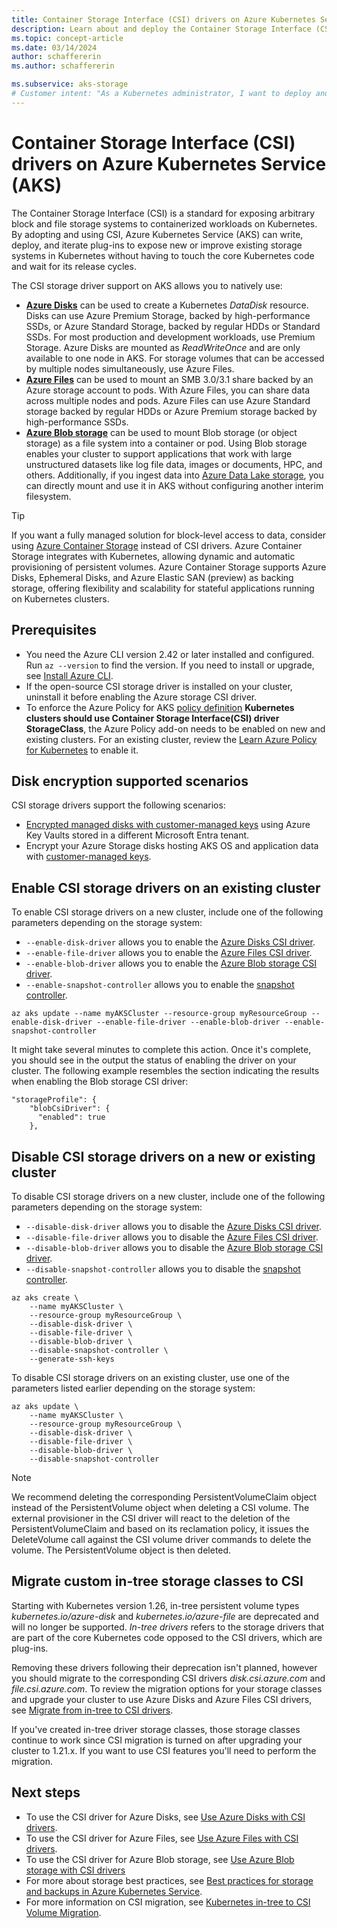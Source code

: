 ```yaml
---
title: Container Storage Interface (CSI) drivers on Azure Kubernetes Service (AKS)
description: Learn about and deploy the Container Storage Interface (CSI) drivers for Azure Disks and Azure Files in an Azure Kubernetes Service (AKS) cluster
ms.topic: concept-article
ms.date: 03/14/2024
author: schaffererin
ms.author: schaffererin

ms.subservice: aks-storage
# Customer intent: "As a Kubernetes administrator, I want to deploy and manage Container Storage Interface (CSI) drivers on my Azure Kubernetes Service (AKS) cluster, so that I can enable flexible and efficient storage solutions for my containerized applications."
---
```


# Container Storage Interface (CSI) drivers on Azure Kubernetes Service (AKS)

The Container Storage Interface (CSI) is a standard for exposing arbitrary block and file storage systems to containerized workloads on Kubernetes. By adopting and using CSI, Azure Kubernetes Service (AKS) can write, deploy, and iterate plug-ins to expose new or improve existing storage systems in Kubernetes without having to touch the core Kubernetes code and wait for its release cycles.

The CSI storage driver support on AKS allows you to natively use:

- [**Azure Disks**](azure-disk-csi.md) can be used to create a Kubernetes *DataDisk* resource. Disks can use Azure Premium Storage, backed by high-performance SSDs, or Azure Standard Storage, backed by regular HDDs or Standard SSDs. For most production and development workloads, use Premium Storage. Azure Disks are mounted as *ReadWriteOnce* and are only available to one node in AKS. For storage volumes that can be accessed by multiple nodes simultaneously, use Azure Files.
- [**Azure Files**](azure-files-csi.md) can be used to mount an SMB 3.0/3.1 share backed by an Azure storage account to pods. With Azure Files, you can share data across multiple nodes and pods. Azure Files can use Azure Standard storage backed by regular HDDs or Azure Premium storage backed by high-performance SSDs.
- [**Azure Blob storage**](azure-blob-csi.md) can be used to mount Blob storage (or object storage) as a file system into a container or pod. Using Blob storage enables your cluster to support applications that work with large unstructured datasets like log file data, images or documents, HPC, and others. Additionally, if you ingest data into [Azure Data Lake storage](/azure/storage/blobs/data-lake-storage-introduction), you can directly mount and use it in AKS without configuring another interim filesystem.

> [!TIP]
> If you want a fully managed solution for block-level access to data, consider using [Azure Container Storage][azure-container-storage] instead of CSI drivers. Azure Container Storage integrates with Kubernetes, allowing dynamic and automatic provisioning of persistent volumes. Azure Container Storage supports Azure Disks, Ephemeral Disks, and Azure Elastic SAN (preview) as backing storage, offering flexibility and scalability for stateful applications running on Kubernetes clusters.

## Prerequisites

- You need the Azure CLI version 2.42 or later installed and configured. Run `az --version` to find the version. If you need to install or upgrade, see [Install Azure CLI][install-azure-cli].
- If the open-source CSI storage driver is installed on your cluster, uninstall it before enabling the Azure storage CSI driver.
- To enforce the Azure Policy for AKS [policy definition][azure-policy-aks-definition] **Kubernetes clusters should use Container Storage Interface(CSI) driver StorageClass**, the Azure Policy add-on needs to be enabled on new and existing clusters. For an existing cluster, review the [Learn Azure Policy for Kubernetes][learn-azure-policy-kubernetes] to enable it.

## Disk encryption supported scenarios

CSI storage drivers support the following scenarios:

* [Encrypted managed disks with customer-managed keys][encrypt-managed-disks-customer-managed-keys] using Azure Key Vaults stored in a different Microsoft Entra tenant.
* Encrypt your Azure Storage disks hosting AKS OS and application data with [customer-managed keys][azure-disk-customer-managed-keys].

## Enable CSI storage drivers on an existing cluster

To enable CSI storage drivers on a new cluster, include one of the following parameters depending on the storage system:

* `--enable-disk-driver` allows you to enable the [Azure Disks CSI driver][azure-disk-csi].
* `--enable-file-driver` allows you to enable the [Azure Files CSI driver][azure-files-csi].
* `--enable-blob-driver` allows you to enable the [Azure Blob storage CSI driver][azure-blob-csi].
* `--enable-snapshot-controller` allows you to enable the [snapshot controller][snapshot-controller].

```azurecli
az aks update --name myAKSCluster --resource-group myResourceGroup --enable-disk-driver --enable-file-driver --enable-blob-driver --enable-snapshot-controller
```

It might take several minutes to complete this action. Once it's complete, you should see in the output the status of enabling the driver on your cluster. The following example resembles the section indicating the results when enabling the Blob storage CSI driver:

```output
"storageProfile": {
    "blobCsiDriver": {
      "enabled": true
    },
```

## Disable CSI storage drivers on a new or existing cluster

To disable CSI storage drivers on a new cluster, include one of the following parameters depending on the storage system:

* `--disable-disk-driver` allows you to disable the [Azure Disks CSI driver][azure-disk-csi].
* `--disable-file-driver` allows you to disable the [Azure Files CSI driver][azure-files-csi].
* `--disable-blob-driver` allows you to disable the [Azure Blob storage CSI driver][azure-blob-csi].
* `--disable-snapshot-controller` allows you to disable the [snapshot controller][snapshot-controller].

```azurecli
az aks create \
    --name myAKSCluster \
    --resource-group myResourceGroup \
    --disable-disk-driver \
    --disable-file-driver \
    --disable-blob-driver \
    --disable-snapshot-controller \
    --generate-ssh-keys
```

To disable CSI storage drivers on an existing cluster, use one of the parameters listed earlier depending on the storage system:

```azurecli
az aks update \
    --name myAKSCluster \
    --resource-group myResourceGroup \
    --disable-disk-driver \
    --disable-file-driver \
    --disable-blob-driver \
    --disable-snapshot-controller 
```

> [!NOTE]
> We recommend deleting the corresponding PersistentVolumeClaim object instead of the PersistentVolume object when deleting a CSI volume. The external provisioner in the CSI driver will react to the deletion of the PersistentVolumeClaim and based on its reclamation policy, it issues the DeleteVolume call against the CSI volume driver commands to delete the volume. The PersistentVolume object is then deleted.

## Migrate custom in-tree storage classes to CSI

Starting with Kubernetes version 1.26, in-tree persistent volume types *kubernetes.io/azure-disk* and *kubernetes.io/azure-file* are deprecated and will no longer be supported. *In-tree drivers* refers to the storage drivers that are part of the core Kubernetes code opposed to the CSI drivers, which are plug-ins.

Removing these drivers following their deprecation isn't planned, however you should migrate to the corresponding CSI drivers *disk.csi.azure.com* and *file.csi.azure.com*. To review the migration options for your storage classes and upgrade your cluster to use Azure Disks and Azure Files CSI drivers, see [Migrate from in-tree to CSI drivers][migrate-from-in-tree-csi-drivers].

If you've created in-tree driver storage classes, those storage classes continue to work since CSI migration is turned on after upgrading your cluster to 1.21.x. If you want to use CSI features you'll need to perform the migration.

## Next steps

- To use the CSI driver for Azure Disks, see [Use Azure Disks with CSI drivers][azure-disk-csi].
- To use the CSI driver for Azure Files, see [Use Azure Files with CSI drivers][azure-files-csi].
- To use the CSI driver for Azure Blob storage, see [Use Azure Blob storage with CSI drivers][azure-blob-csi]
- For more about storage best practices, see [Best practices for storage and backups in Azure Kubernetes Service][operator-best-practices-storage].
- For more information on CSI migration, see [Kubernetes in-tree to CSI Volume Migration][csi-migration-community].

<!-- LINKS - external -->
[csi-migration-community]: https://kubernetes.io/blog/2019/12/09/kubernetes-1-17-feature-csi-migration-beta
[snapshot-controller]: https://kubernetes-csi.github.io/docs/snapshot-controller.html

<!-- LINKS - internal -->
[azure-disk-static-mount]: azure-csi-disk-storage-provision.md#mount-disk-as-a-volume
[azure-file-static-mount]: azure-csi-files-storage-provision.md#mount-file-share-as-a-persistent-volume
[install-azure-cli]: /cli/azure/install-azure-cli
[operator-best-practices-storage]: operator-best-practices-storage.md
[azure-blob-csi]: azure-blob-csi.md
[azure-disk-csi]: azure-disk-csi.md
[azure-files-csi]: azure-files-csi.md
[migrate-from-in-tree-csi-drivers]: csi-migrate-in-tree-volumes.md
[learn-azure-policy-kubernetes]: /azure/governance/policy/concepts/policy-for-kubernetes
[azure-policy-aks-definition]: /azure/governance/policy/samples/built-in-policies#kubernetes
[encrypt-managed-disks-customer-managed-keys]: /azure/virtual-machines/disks-cross-tenant-customer-managed-keys
[azure-disk-customer-managed-keys]: azure-disk-customer-managed-keys.md
[azure-container-storage]: /azure/storage/container-storage/container-storage-introduction



